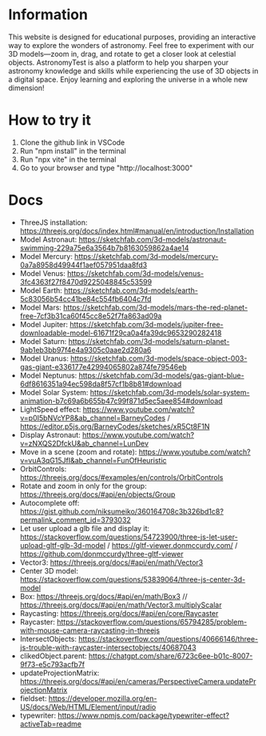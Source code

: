 # Information
This website is designed for educational purposes, providing an interactive way to explore the wonders of astronomy. Feel free to experiment with our 3D models—zoom in, drag, and rotate to get a closer look at celestial objects. AstronomyTest is also a platform to help you sharpen your astronomy knowledge and skills while experiencing the use of 3D objects in a digital space. Enjoy learning and exploring the universe in a whole new dimension!

# How to try it
1. Clone the github link in VSCode
2. Run "npm install" in the terminal
3. Run "npx vite" in the terminal
4. Go to your browser and type "http://localhost:3000"

# Docs

- ThreeJS installation: https://threejs.org/docs/index.html#manual/en/introduction/Installation
- Model Astronaut: https://sketchfab.com/3d-models/astronaut-swimming-229a75e6a3564b7b8163059862a4ae14
- Model Mercury: https://sketchfab.com/3d-models/mercury-0a7a8958d49944f1aef057951daa8fd3
- Model Venus: https://sketchfab.com/3d-models/venus-3fc4363f27f8470d9225048845c53599
- Model Earth: https://sketchfab.com/3d-models/earth-5c83056b54cc41be84c554fb6404c7fd
- Model Mars: https://sketchfab.com/3d-models/mars-the-red-planet-free-7cf3b31ca60f45cc8e52f7fa863ad09a
- Model Jupiter: https://sketchfab.com/3d-models/jupiter-free-downloadable-model-61671f29ca0a4fa39dc9653290282418
- Model Saturn: https://sketchfab.com/3d-models/saturn-planet-9ab1eb3bb97f4e4a9305c0aae2d280a6
- Model Uranus: https://sketchfab.com/3d-models/space-object-003-gas-giant-e336177e42994065802a874fe79546eb
- Model Neptunus: https://sketchfab.com/3d-models/gas-giant-blue-6df8616351a94ec598da8f57cf1b8b81#download
- Model Solar System: https://sketchfab.com/3d-models/solar-system-animation-b7c69a6b655b47c99f871d5ec5aee854#download
- LightSpeed effect: https://www.youtube.com/watch?v=p0I5bNVcYP8&ab_channel=BarneyCodes / https://editor.p5js.org/BarneyCodes/sketches/xR5Ct8F1N
- Display Astronaut: https://www.youtube.com/watch?v=zNXQS2DfckU&ab_channel=LunDev
- Move in a scene (zoom and rotate): https://www.youtube.com/watch?v=vuA3qG15JfI&ab_channel=FunOfHeuristic
- OrbitControls: https://threejs.org/docs/#examples/en/controls/OrbitControls
- Rotate and zoom in only for the group: https://threejs.org/docs/#api/en/objects/Group
- Autocomplete off: https://gist.github.com/niksumeiko/360164708c3b326bd1c8?permalink_comment_id=3793032
- Let user upload a glb file and display it: https://stackoverflow.com/questions/54723900/three-js-let-user-upload-gltf-glb-3d-model / https://gltf-viewer.donmccurdy.com/ / https://github.com/donmccurdy/three-gltf-viewer
- Vector3: https://threejs.org/docs/#api/en/math/Vector3
- Center 3D model: https://stackoverflow.com/questions/53839064/three-js-center-3d-model
- Box: https://threejs.org/docs/#api/en/math/Box3 // https://threejs.org/docs/#api/en/math/Vector3.multiplyScalar
- Raycasting: https://threejs.org/docs/#api/en/core/Raycaster
- Raycaster: https://stackoverflow.com/questions/65794285/problem-with-mouse-camera-raycasting-in-threejs
- IntersectObjects: https://stackoverflow.com/questions/40666146/three-js-trouble-with-raycaster-intersectobjects/40687043
- clikedObject.parent: https://chatgpt.com/share/6723c6ee-b01c-8007-9f73-e5c793acfb7f
- updateProjectionMatrix: https://threejs.org/docs/#api/en/cameras/PerspectiveCamera.updateProjectionMatrix
- fieldset: https://developer.mozilla.org/en-US/docs/Web/HTML/Element/input/radio
- typewriter: https://www.npmjs.com/package/typewriter-effect?activeTab=readme
